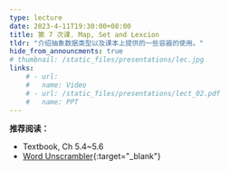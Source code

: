 ```yaml
---
type: lecture
date: 2023-4-11T19:30:00+08:00
title: 第 7 次课. Map, Set and Lexcion
tldr: "介绍抽象数据类型以及课本上提供的一些容器的使用。"
hide_from_announcments: true
# thumbnail: /static_files/presentations/lec.jpg
links:
    # - url:
    #   name: Video
    # - url: /static_files/presentations/lect_02.pdf
    #   name: PPT
---
```


**推荐阅读：**

- Textbook, Ch 5.4~5.6
- [Word Unscrambler](https://unscramble.org/){:target="_blank"}
